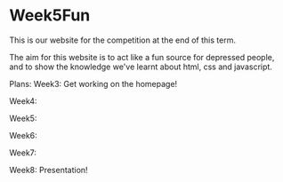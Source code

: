 # Week5Fun

This is our website for the competition at the end of this term.

The aim for this website is to act like a fun source for depressed people, and to show the knowledge we've learnt about html, css and javascript.

Plans:
Week3: Get working on the homepage!

Week4: 

Week5:

Week6:

Week7:

Week8:
Presentation!





